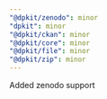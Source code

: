 ```yaml
---
"@dpkit/zenodo": minor
"dpkit": minor
"@dpkit/ckan": minor
"@dpkit/core": minor
"@dpkit/file": minor
"@dpkit/zip": minor
---
```


Added zenodo support
